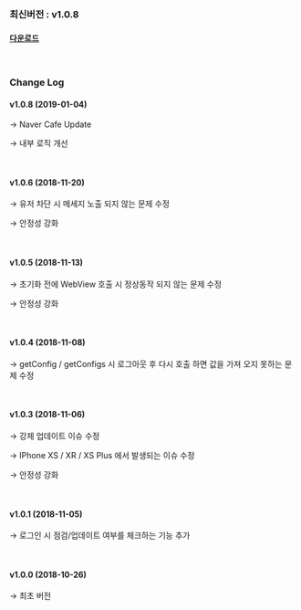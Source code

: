 ### 최신버전 : v1.0.8

#### [다운로드](https://xyuditqzezxs1008973.cdn.ntruss.com/sdk/GamePotSDK_IOS_190104.zip)

<br/>

### Change Log

#### v1.0.8 (2019-01-04)

→ Naver Cafe Update

→ 내부 로직 개선

<br/>

#### v1.0.6 (2018-11-20)

→ 유저 차단 시 메세지 노출 되지 않는 문제 수정

→ 안정성 강화

<br/>

#### v1.0.5 (2018-11-13)

→ 초기화 전에 WebView 호출 시 정상동작 되지 않는 문제 수정

→ 안정성 강화

<br/>

#### v1.0.4 (2018-11-08)

→ getConfig / getConfigs 시 로그아웃 후 다시 호출 하면 값을 가져 오지 못하는 문제 수정

<br/>

#### v1.0.3 (2018-11-06)

→ 강제 업데이트 이슈 수정

→ IPhone XS / XR / XS Plus 에서 발생되는 이슈 수정

→ 안정성 강화

<br/>

#### v1.0.1 (2018-11-05)

→ 로그인 시 점검/업데이트 여부를 체크하는 기능 추가

<br/>

#### v1.0.0 (2018-10-26)

→ 최초 버전
